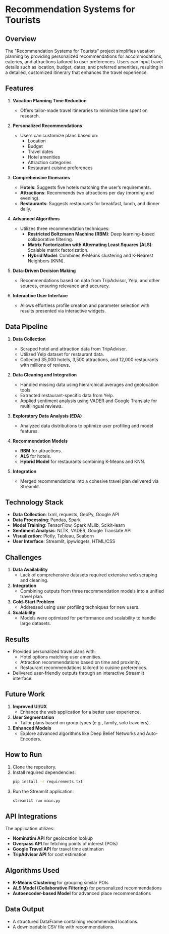 # Recommendation Systems for Tourists

## Overview
The "Recommendation Systems for Tourists" project simplifies vacation planning by providing personalized recommendations for accommodations, eateries, and attractions tailored to user preferences. Users can input travel details such as location, budget, dates, and preferred amenities, resulting in a detailed, customized itinerary that enhances the travel experience.

## Features
1. **Vacation Planning Time Reduction**  
   - Offers tailor-made travel itineraries to minimize time spent on research.

2. **Personalized Recommendations**  
   - Users can customize plans based on:
     - Location
     - Budget
     - Travel dates
     - Hotel amenities
     - Attraction categories
     - Restaurant cuisine preferences

3. **Comprehensive Itineraries**  
   - **Hotels**: Suggests five hotels matching the user’s requirements.
   - **Attractions**: Recommends two attractions per day (morning and evening).
   - **Restaurants**: Suggests restaurants for breakfast, lunch, and dinner daily.

4. **Advanced Algorithms**  
   - Utilizes three recommendation techniques:
     - **Restricted Boltzmann Machine (RBM)**: Deep learning-based collaborative filtering.
     - **Matrix Factorization with Alternating Least Squares (ALS)**: Scalable matrix factorization.
     - **Hybrid Model**: Combines K-Means clustering and K-Nearest Neighbors (KNN).

5. **Data-Driven Decision Making**  
   - Recommendations based on data from TripAdvisor, Yelp, and other sources, ensuring relevance and accuracy.

6. **Interactive User Interface**  
   - Allows effortless profile creation and parameter selection with results presented via interactive widgets.

## Data Pipeline
1. **Data Collection**  
   - Scraped hotel and attraction data from TripAdvisor.
   - Utilized Yelp dataset for restaurant data.
   - Collected 35,000 hotels, 3,500 attractions, and 12,000 restaurants with millions of reviews.

2. **Data Cleaning and Integration**  
   - Handled missing data using hierarchical averages and geolocation tools.
   - Extracted restaurant-specific data from Yelp.
   - Applied sentiment analysis using VADER and Google Translate for multilingual reviews.

3. **Exploratory Data Analysis (EDA)**  
   - Analyzed data distributions to optimize user profiling and model features.

4. **Recommendation Models**  
   - **RBM** for attractions.
   - **ALS** for hotels.
   - **Hybrid Model** for restaurants combining K-Means and KNN.

5. **Integration**  
   - Merged recommendations into a cohesive travel plan delivered via Streamlit.

## Technology Stack
- **Data Collection**: lxml, requests, GeoPy, Google API
- **Data Processing**: Pandas, Spark
- **Model Training**: TensorFlow, Spark MLlib, Scikit-learn
- **Sentiment Analysis**: NLTK, VADER, Google Translate API
- **Visualization**: Plotly, Tableau, Seaborn
- **User Interface**: Streamlit, ipywidgets, HTML/CSS

## Challenges
1. **Data Availability**  
   - Lack of comprehensive datasets required extensive web scraping and cleaning.
2. **Integration**  
   - Combining outputs from three recommendation models into a unified travel plan.
3. **Cold-Start Problem**  
   - Addressed using user profiling techniques for new users.
4. **Scalability**  
   - Models were optimized for performance and scalability to handle large datasets.

## Results
- Provided personalized travel plans with:
  - Hotel options matching user amenities.
  - Attraction recommendations based on time and proximity.
  - Restaurant recommendations tailored to cuisine preferences.
- Delivered user-friendly outputs through an interactive Streamlit interface.

## Future Work
1. **Improved UI/UX**  
   - Enhance the web application for a better user experience.
2. **User Segmentation**  
   - Tailor plans based on group types (e.g., family, solo travelers).
3. **Enhanced Models**  
   - Explore advanced algorithms like Deep Belief Networks and Auto-Encoders.

## How to Run
1. Clone the repository.
2. Install required dependencies:
   ```sh
   pip install -r requirements.txt
   ```
3. Run the Streamlit application:
   ```sh
   streamlit run main.py
   ```

## API Integrations
The application utilizes:
- **Nominatim API** for geolocation lookup
- **Overpass API** for fetching points of interest (POIs)
- **Google Travel API** for travel time estimation
- **TripAdvisor API** for cost estimation

## Algorithms Used
- **K-Means Clustering** for grouping similar POIs
- **ALS Model (Collaborative Filtering)** for personalized recommendations
- **Autoencoder-based Model** for advanced place recommendations

## Data Output
- A structured DataFrame containing recommended locations.
- A downloadable CSV file with recommendations.